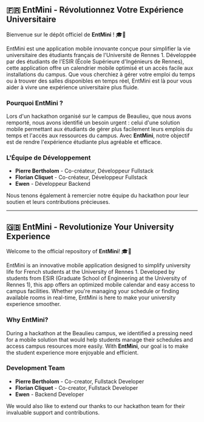 ## 🇫🇷 EntMini - Révolutionnez Votre Expérience Universitaire

Bienvenue sur le dépôt officiel de **EntMini** ! 🎓📱

EntMini est une application mobile innovante conçue pour simplifier la vie universitaire des étudiants français de l'Université de Rennes 1. Développée par des étudiants de l'ESIR (École Supérieure d'Ingénieurs de Rennes), cette application offre un calendrier mobile optimisé et un accès facile aux installations du campus. Que vous cherchiez à gérer votre emploi du temps ou à trouver des salles disponibles en temps réel, EntMini est là pour vous aider à vivre une expérience universitaire plus fluide.

### Pourquoi EntMini ?

Lors d'un hackathon organisé sur le campus de Beaulieu, que nous avons remporté, nous avons identifié un besoin urgent : celui d'une solution mobile permettant aux étudiants de gérer plus facilement leurs emplois du temps et l'accès aux ressources du campus. Avec **EntMini**, notre objectif est de rendre l'expérience étudiante plus agréable et efficace.

### L'Équipe de Développement

- **Pierre Bertholom** - Co-créateur, Développeur Fullstack
- **Florian Cliquet** - Co-créateur, Développeur Fullstack
- **Ewen** - Développeur Backend

Nous tenons également à remercier notre équipe du hackathon pour leur soutien et leurs contributions précieuses.

---

## 🇬🇧 EntMini - Revolutionize Your University Experience

Welcome to the official repository of **EntMini**! 🎓📱

EntMini is an innovative mobile application designed to simplify university life for French students at the University of Rennes 1. Developed by students from ESIR (Graduate School of Engineering at the University of Rennes 1), this app offers an optimized mobile calendar and easy access to campus facilities. Whether you're managing your schedule or finding available rooms in real-time, EntMini is here to make your university experience smoother.

### Why EntMini?

During a hackathon at the Beaulieu campus, we identified a pressing need for a mobile solution that would help students manage their schedules and access campus resources more easily. With **EntMini**, our goal is to make the student experience more enjoyable and efficient.

### Development Team

- **Pierre Bertholom** - Co-creator, Fullstack Developer
- **Florian Cliquet** - Co-creator, Fullstack Developer
- **Ewen** - Backend Developer

We would also like to extend our thanks to our hackathon team for their invaluable support and contributions.
